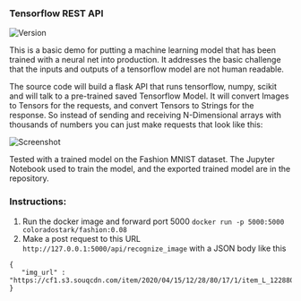 ### Tensorflow REST API

![Version](https://img.shields.io/github/v/release/ColoradoStark/Tensorflow-REST-API)

This is a basic demo for putting a machine learning model that has been trained with a neural net into production. It addresses the basic challenge that the inputs and outputs of a tensorflow model are not human readable.

The source code will build a flask API that runs tensorflow, numpy, scikit and will talk to a pre-trained saved Tensorflow Model. It will convert Images to Tensors for the requests, and convert Tensors to Strings for the response.  So instead of sending and receiving N-Dimensional arrays with thousands of numbers you can just make requests that look like this:

![Screenshot](https://github.com/ColoradoStark/Tensorflow-REST-API/raw/main/API.png)

Tested with a trained model on the Fashion MNIST dataset. The Jupyter Notebook used to train the model, and the exported trained model are in the repository.

### Instructions:

1. Run the docker image and forward port 5000 `docker run -p 5000:5000 coloradostark/fashion:0.08`
2. Make a post request to this URL `http://127.0.0.1:5000/api/recognize_image` with a JSON body like this

```
{
   "img_url" : "https://cf1.s3.souqcdn.com/item/2020/04/15/12/28/80/17/1/item_L_122880171_82d16380e5c8c.jpg"
}
```


 
